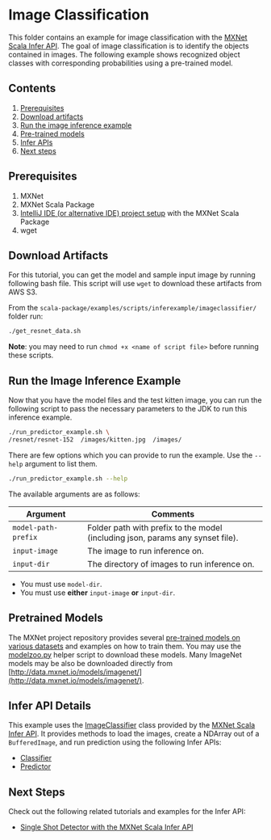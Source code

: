 <!-- This file should be in scala-package/examples/scripts/inferexample or another readme should be there that points to this file. -->
<!-- The SSD example is going into a subfolder objectdetector, so let's be consistent otherwise this readme speaks for all of the inferexample subfolders...-->

# Image Classification

This folder contains an example for image classification with the [MXNet Scala Infer API](https://github.com/apache/incubator-mxnet/tree/master/scala-package/infer).
The goal of image classification is to identify the objects contained in images.
The following example shows recognized object classes with corresponding probabilities using a pre-trained model.


## Contents

1. [Prerequisites](#prerequisites)
2. [Download artifacts](#download-artifacts)
3. [Run the image inference example](#run-the-image-inference-example)
4. [Pre-trained models](#pretrained-models)
5. [Infer APIs](#infer-api-details)
6. [Next steps](#next-steps)

## Prerequisites

1. MXNet
2. MXNet Scala Package
3. [IntelliJ IDE (or alternative IDE) project setup](http://mxnet.incubator.apache.org/tutorials/scala/mxnet_scala_on_intellij.html) with the MXNet Scala Package
4. wget

## Download Artifacts

For this tutorial, you can get the model and sample input image by running following bash file. This script will use `wget` to download these artifacts from AWS S3.

From the `scala-package/examples/scripts/inferexample/imageclassifier/` folder run:

```bash
./get_resnet_data.sh
```

**Note**: you may need to run `chmod +x <name of script file>` before running these scripts.

## Run the Image Inference Example

Now that you have the model files and the test kitten image, you can run the following script to pass the necessary parameters to the JDK to run this inference example.

```bash
./run_predictor_example.sh \
/resnet/resnet-152  /images/kitten.jpg  /images/
```
<!-- it seems weird to use these absolute paths -->

There are few options which you can provide to run the example. Use the `--help` argument to list them.

```bash
./run_predictor_example.sh --help
```

The available arguments are as follows:

| Argument                      | Comments                                 |
| ----------------------------- | ---------------------------------------- |
| `model-path-prefix`           | Folder path with prefix to the model (including json, params any synset file). |
| `input-image`                 | The image to run inference on. |
| `input-dir`                   | The directory of images to run inference on. |

* You must use `model-dir`.
* You must use **either** `input-image` **or** `input-dir`.
<!-- can you use both? why would you? -->
<!-- does it work with only jpg or do other image formats work? -->
<!-- what are the implications of picking other image formats? where do you fix that? -->

## Pretrained Models

The MXNet project repository provides several [pre-trained models on various datasets](https://github.com/apache/incubator-mxnet/tree/master/example/image-classification#pre-trained-models) and examples on how to train them. You may use the [modelzoo.py](https://github.com/apache/incubator-mxnet/blob/master/example/image-classification/common/modelzoo.py) helper script to download these models. Many ImageNet models may be also be downloaded directly from [http://data.mxnet.io/models/imagenet/](http://data.mxnet.io/models/imagenet/).

## Infer API Details

This example uses the [ImageClassifier](https://github.com/apache/incubator-mxnet/blob/master/scala-package/infer/src/main/scala/ml/dmlc/mxnet/infer/ImageClassifier.scala)
class provided by the [MXNet Scala Infer API](https://github.com/apache/incubator-mxnet/tree/master/scala-package/infer).
It provides methods to load the images, create a NDArray out of a `BufferedImage`, and run prediction using the following Infer APIs:
* [Classifier](https://github.com/apache/incubator-mxnet/blob/master/scala-package/infer/src/main/scala/ml/dmlc/mxnet/infer/Classifier.scala)
* [Predictor](https://github.com/apache/incubator-mxnet/blob/master/scala-package/infer/src/main/scala/ml/dmlc/mxnet/infer/Predictor.scala)

## Next Steps

Check out the following related tutorials and examples for the Infer API:

* [Single Shot Detector with the MXNet Scala Infer API](../objectdetector/README.md)
